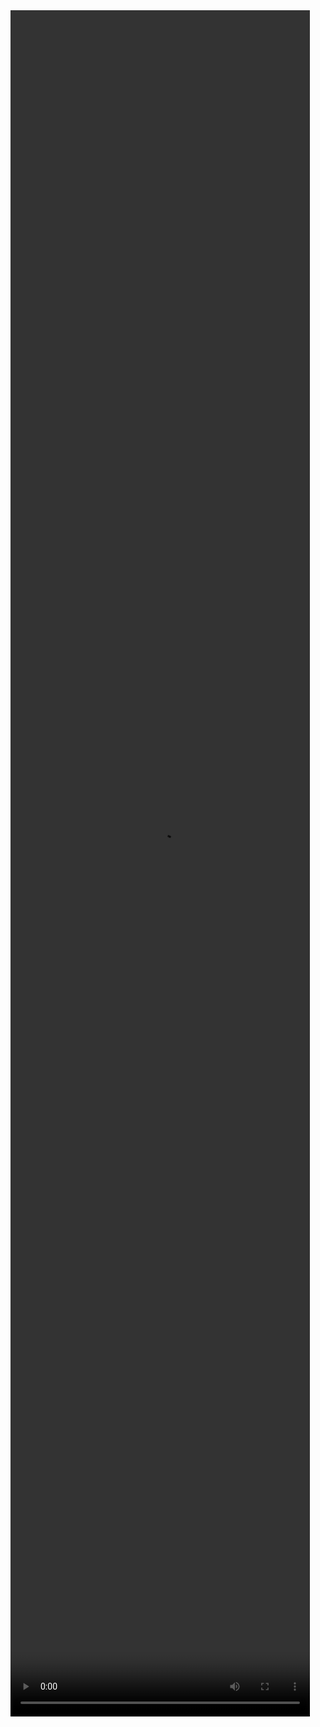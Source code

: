 <div class="row justify-content-center">
<video width="95%" height="70%" controls>
  <source src="/static/img/ztf-variable-marshal.tutorial-quickstart.mp4" type="video/mp4">
Your browser does not support the video tag.
</video>
</div>